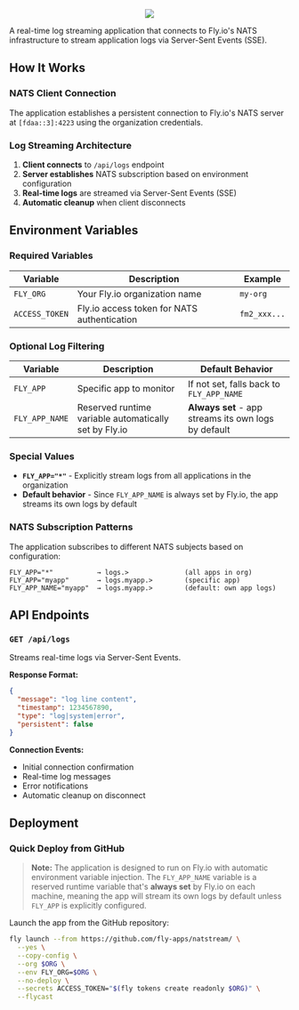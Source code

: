<div align="center">
  <picture>
    <source media="(prefers-color-scheme: dark)" srcset="https://github.com/user-attachments/assets/a5099e99-5a87-498d-bd12-e0d5095496f3">
    <img src="https://github.com/user-attachments/assets/7083bbb6-a51a-41d8-b6e0-e43fd797905d"</img>
  </picture>
</div>

A real-time log streaming application that connects to Fly.io's NATS infrastructure to stream application logs via Server-Sent Events (SSE).

## How It Works

### NATS Client Connection

The application establishes a persistent connection to Fly.io's NATS server at `[fdaa::3]:4223` using the organization credentials.

### Log Streaming Architecture

1. **Client connects** to `/api/logs` endpoint
2. **Server establishes** NATS subscription based on environment configuration
3. **Real-time logs** are streamed via Server-Sent Events (SSE)
4. **Automatic cleanup** when client disconnects

## Environment Variables

### Required Variables

| Variable | Description | Example |
|----------|-------------|---------|
| `FLY_ORG` | Your Fly.io organization name | `my-org` |
| `ACCESS_TOKEN` | Fly.io access token for NATS authentication | `fm2_xxx...` |

### Optional Log Filtering

| Variable | Description | Default Behavior |
|----------|-------------|------------------|
| `FLY_APP` | Specific app to monitor | If not set, falls back to `FLY_APP_NAME` |
| `FLY_APP_NAME` | Reserved runtime variable automatically set by Fly.io | **Always set** - app streams its own logs by default |

### Special Values

- **`FLY_APP="*"`** - Explicitly stream logs from all applications in the organization
- **Default behavior** - Since `FLY_APP_NAME` is always set by Fly.io, the app streams its own logs by default

### NATS Subscription Patterns

The application subscribes to different NATS subjects based on configuration:

```
FLY_APP="*"           → logs.>              (all apps in org)
FLY_APP="myapp"       → logs.myapp.>        (specific app)
FLY_APP_NAME="myapp"  → logs.myapp.>        (default: own app logs)
```

## API Endpoints

### `GET /api/logs`

Streams real-time logs via Server-Sent Events.

**Response Format:**
```json
{
  "message": "log line content",
  "timestamp": 1234567890,
  "type": "log|system|error",
  "persistent": false
}
```

**Connection Events:**
- Initial connection confirmation
- Real-time log messages
- Error notifications
- Automatic cleanup on disconnect

## Deployment

### Quick Deploy from GitHub

> **Note:** The application is designed to run on Fly.io with automatic environment variable injection. The `FLY_APP_NAME` variable is a reserved runtime variable that's **always set** by Fly.io on each machine, meaning the app will stream its own logs by default unless `FLY_APP` is explicitly configured.

Launch the app from the GitHub repository:

```bash
fly launch --from https://github.com/fly-apps/natstream/ \
  --yes \
  --copy-config \
  --org $ORG \
  --env FLY_ORG=$ORG \
  --no-deploy \
  --secrets ACCESS_TOKEN="$(fly tokens create readonly $ORG)" \
  --flycast
```
